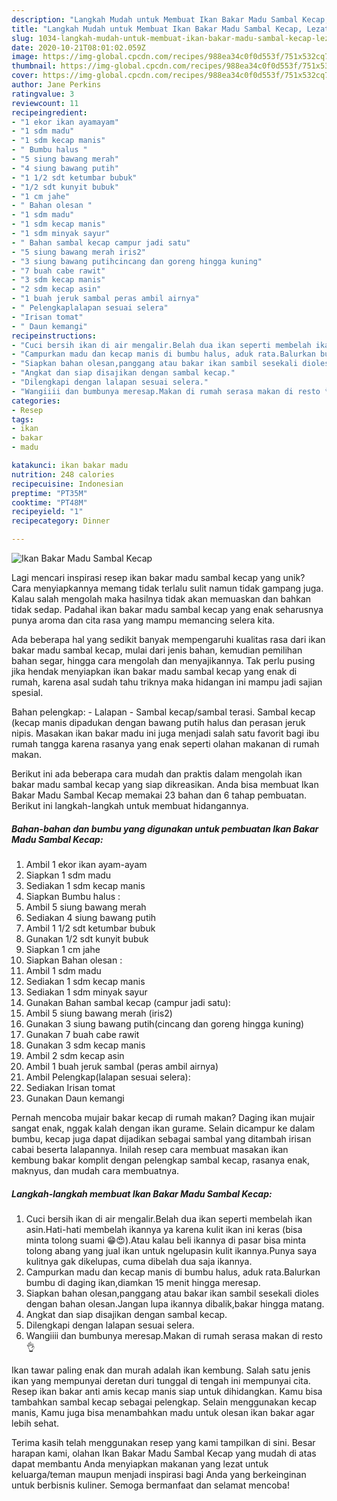 ```yaml
---
description: "Langkah Mudah untuk Membuat Ikan Bakar Madu Sambal Kecap, Lezat"
title: "Langkah Mudah untuk Membuat Ikan Bakar Madu Sambal Kecap, Lezat"
slug: 1034-langkah-mudah-untuk-membuat-ikan-bakar-madu-sambal-kecap-lezat
date: 2020-10-21T08:01:02.059Z
image: https://img-global.cpcdn.com/recipes/988ea34c0f0d553f/751x532cq70/ikan-bakar-madu-sambal-kecap-foto-resep-utama.jpg
thumbnail: https://img-global.cpcdn.com/recipes/988ea34c0f0d553f/751x532cq70/ikan-bakar-madu-sambal-kecap-foto-resep-utama.jpg
cover: https://img-global.cpcdn.com/recipes/988ea34c0f0d553f/751x532cq70/ikan-bakar-madu-sambal-kecap-foto-resep-utama.jpg
author: Jane Perkins
ratingvalue: 3
reviewcount: 11
recipeingredient:
- "1 ekor ikan ayamayam"
- "1 sdm madu"
- "1 sdm kecap manis"
- " Bumbu halus "
- "5 siung bawang merah"
- "4 siung bawang putih"
- "1 1/2 sdt ketumbar bubuk"
- "1/2 sdt kunyit bubuk"
- "1 cm jahe"
- " Bahan olesan "
- "1 sdm madu"
- "1 sdm kecap manis"
- "1 sdm minyak sayur"
- " Bahan sambal kecap campur jadi satu"
- "5 siung bawang merah iris2"
- "3 siung bawang putihcincang dan goreng hingga kuning"
- "7 buah cabe rawit"
- "3 sdm kecap manis"
- "2 sdm kecap asin"
- "1 buah jeruk sambal peras ambil airnya"
- " Pelengkaplalapan sesuai selera"
- "Irisan tomat"
- " Daun kemangi"
recipeinstructions:
- "Cuci bersih ikan di air mengalir.Belah dua ikan seperti membelah ikan asin.Hati-hati membelah ikannya ya karena kulit ikan ini keras (bisa minta tolong suami 😁😍).Atau kalau beli ikannya di pasar bisa minta tolong abang yang jual ikan untuk ngelupasin kulit ikannya.Punya saya kulitnya gak dikelupas, cuma dibelah dua saja ikannya."
- "Campurkan madu dan kecap manis di bumbu halus, aduk rata.Balurkan bumbu di daging ikan,diamkan 15 menit hingga meresap."
- "Siapkan bahan olesan,panggang atau bakar ikan sambil sesekali dioles dengan bahan olesan.Jangan lupa ikannya dibalik,bakar hingga matang."
- "Angkat dan siap disajikan dengan sambal kecap."
- "Dilengkapi dengan lalapan sesuai selera."
- "Wangiiii dan bumbunya meresap.Makan di rumah serasa makan di resto 👌"
categories:
- Resep
tags:
- ikan
- bakar
- madu

katakunci: ikan bakar madu 
nutrition: 248 calories
recipecuisine: Indonesian
preptime: "PT35M"
cooktime: "PT48M"
recipeyield: "1"
recipecategory: Dinner

---
```



![Ikan Bakar Madu Sambal Kecap](https://img-global.cpcdn.com/recipes/988ea34c0f0d553f/751x532cq70/ikan-bakar-madu-sambal-kecap-foto-resep-utama.jpg)

Lagi mencari inspirasi resep ikan bakar madu sambal kecap yang unik? Cara menyiapkannya memang tidak terlalu sulit namun tidak gampang juga. Kalau salah mengolah maka hasilnya tidak akan memuaskan dan bahkan tidak sedap. Padahal ikan bakar madu sambal kecap yang enak seharusnya punya aroma dan cita rasa yang mampu memancing selera kita.

Ada beberapa hal yang sedikit banyak mempengaruhi kualitas rasa dari ikan bakar madu sambal kecap, mulai dari jenis bahan, kemudian pemilihan bahan segar, hingga cara mengolah dan menyajikannya. Tak perlu pusing jika hendak menyiapkan ikan bakar madu sambal kecap yang enak di rumah, karena asal sudah tahu triknya maka hidangan ini mampu jadi sajian spesial.

Bahan pelengkap: - Lalapan - Sambal kecap/sambal terasi. Sambal kecap (kecap manis dipadukan dengan bawang putih halus dan perasan jeruk nipis. Masakan ikan bakar madu ini juga menjadi salah satu favorit bagi ibu rumah tangga karena rasanya yang enak seperti olahan makanan di rumah makan.


Berikut ini ada beberapa cara mudah dan praktis dalam mengolah ikan bakar madu sambal kecap yang siap dikreasikan. Anda bisa membuat Ikan Bakar Madu Sambal Kecap memakai 23 bahan dan 6 tahap pembuatan. Berikut ini langkah-langkah untuk membuat hidangannya.

<!--inarticleads1-->

##### Bahan-bahan dan bumbu yang digunakan untuk pembuatan Ikan Bakar Madu Sambal Kecap:

1. Ambil 1 ekor ikan ayam-ayam
1. Siapkan 1 sdm madu
1. Sediakan 1 sdm kecap manis
1. Siapkan  Bumbu halus :
1. Ambil 5 siung bawang merah
1. Sediakan 4 siung bawang putih
1. Ambil 1 1/2 sdt ketumbar bubuk
1. Gunakan 1/2 sdt kunyit bubuk
1. Siapkan 1 cm jahe
1. Siapkan  Bahan olesan :
1. Ambil 1 sdm madu
1. Sediakan 1 sdm kecap manis
1. Sediakan 1 sdm minyak sayur
1. Gunakan  Bahan sambal kecap (campur jadi satu):
1. Ambil 5 siung bawang merah (iris2)
1. Gunakan 3 siung bawang putih(cincang dan goreng hingga kuning)
1. Gunakan 7 buah cabe rawit
1. Gunakan 3 sdm kecap manis
1. Ambil 2 sdm kecap asin
1. Ambil 1 buah jeruk sambal (peras ambil airnya)
1. Ambil  Pelengkap(lalapan sesuai selera):
1. Sediakan Irisan tomat
1. Gunakan  Daun kemangi


Pernah mencoba mujair bakar kecap di rumah makan? Daging ikan mujair sangat enak, nggak kalah dengan ikan gurame. Selain dicampur ke dalam bumbu, kecap juga dapat dijadikan sebagai sambal yang ditambah irisan cabai beserta lalapannya. Inilah resep cara membuat masakan ikan kembung bakar komplit dengan pelengkap sambal kecap, rasanya enak, maknyus, dan mudah cara membuatnya. 

<!--inarticleads2-->

##### Langkah-langkah membuat Ikan Bakar Madu Sambal Kecap:

1. Cuci bersih ikan di air mengalir.Belah dua ikan seperti membelah ikan asin.Hati-hati membelah ikannya ya karena kulit ikan ini keras (bisa minta tolong suami 😁😍).Atau kalau beli ikannya di pasar bisa minta tolong abang yang jual ikan untuk ngelupasin kulit ikannya.Punya saya kulitnya gak dikelupas, cuma dibelah dua saja ikannya.
1. Campurkan madu dan kecap manis di bumbu halus, aduk rata.Balurkan bumbu di daging ikan,diamkan 15 menit hingga meresap.
1. Siapkan bahan olesan,panggang atau bakar ikan sambil sesekali dioles dengan bahan olesan.Jangan lupa ikannya dibalik,bakar hingga matang.
1. Angkat dan siap disajikan dengan sambal kecap.
1. Dilengkapi dengan lalapan sesuai selera.
1. Wangiiii dan bumbunya meresap.Makan di rumah serasa makan di resto 👌


Ikan tawar paling enak dan murah adalah ikan kembung. Salah satu jenis ikan yang mempunyai deretan duri tunggal di tengah ini mempunyai cita. Resep ikan bakar anti amis kecap manis siap untuk dihidangkan. Kamu bisa tambahkan sambal kecap sebagai pelengkap. Selain menggunakan kecap manis, Kamu juga bisa menambahkan madu untuk olesan ikan bakar agar lebih sehat. 

Terima kasih telah menggunakan resep yang kami tampilkan di sini. Besar harapan kami, olahan Ikan Bakar Madu Sambal Kecap yang mudah di atas dapat membantu Anda menyiapkan makanan yang lezat untuk keluarga/teman maupun menjadi inspirasi bagi Anda yang berkeinginan untuk berbisnis kuliner. Semoga bermanfaat dan selamat mencoba!

